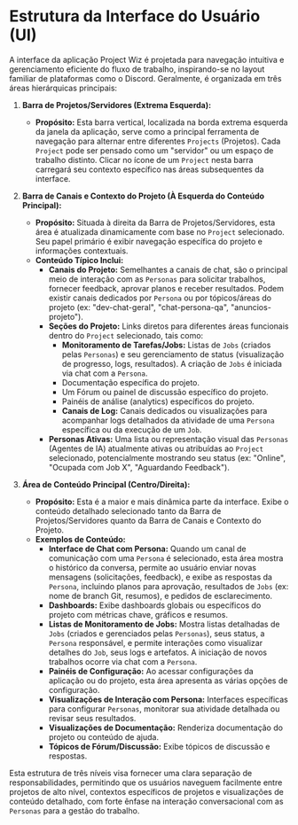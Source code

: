 # Estrutura da Interface do Usuário (UI)

A interface da aplicação Project Wiz é projetada para navegação intuitiva e gerenciamento eficiente do fluxo de trabalho, inspirando-se no layout familiar de plataformas como o Discord. Geralmente, é organizada em três áreas hierárquicas principais:

1.  **Barra de Projetos/Servidores (Extrema Esquerda):**
    *   **Propósito:** Esta barra vertical, localizada na borda extrema esquerda da janela da aplicação, serve como a principal ferramenta de navegação para alternar entre diferentes `Projects` (Projetos). Cada `Project` pode ser pensado como um "servidor" ou um espaço de trabalho distinto. Clicar no ícone de um `Project` nesta barra carregará seu contexto específico nas áreas subsequentes da interface.

2.  **Barra de Canais e Contexto do Projeto (À Esquerda do Conteúdo Principal):**
    *   **Propósito:** Situada à direita da Barra de Projetos/Servidores, esta área é atualizada dinamicamente com base no `Project` selecionado. Seu papel primário é exibir navegação específica do projeto e informações contextuais.
    *   **Conteúdo Típico Inclui:**
        *   **Canais do Projeto:** Semelhantes a canais de chat, são o principal meio de interação com as `Personas` para solicitar trabalhos, fornecer feedback, aprovar planos e receber resultados. Podem existir canais dedicados por `Persona` ou por tópicos/áreas do projeto (ex: "dev-chat-geral", "chat-persona-qa", "anuncios-projeto").
        *   **Seções do Projeto:** Links diretos para diferentes áreas funcionais dentro do `Project` selecionado, tais como:
            *   **Monitoramento de Tarefas/Jobs:** Listas de `Jobs` (criados pelas `Personas`) e seu gerenciamento de status (visualização de progresso, logs, resultados). A criação de `Jobs` é iniciada via chat com a `Persona`.
            *   Documentação específica do projeto.
            *   Um Fórum ou painel de discussão específico do projeto.
            *   Painéis de análise (analytics) específicos do projeto.
            *   **Canais de Log:** Canais dedicados ou visualizações para acompanhar logs detalhados da atividade de uma `Persona` específica ou da execução de um `Job`.
        *   **Personas Ativas:** Uma lista ou representação visual das `Personas` (Agentes de IA) atualmente ativas ou atribuídas ao `Project` selecionado, potencialmente mostrando seu status (ex: "Online", "Ocupada com Job X", "Aguardando Feedback").

3.  **Área de Conteúdo Principal (Centro/Direita):**
    *   **Propósito:** Esta é a maior e mais dinâmica parte da interface. Exibe o conteúdo detalhado selecionado tanto da Barra de Projetos/Servidores quanto da Barra de Canais e Contexto do Projeto.
    *   **Exemplos de Conteúdo:**
        *   **Interface de Chat com Persona:** Quando um canal de comunicação com uma `Persona` é selecionado, esta área mostra o histórico da conversa, permite ao usuário enviar novas mensagens (solicitações, feedback), e exibe as respostas da `Persona`, incluindo planos para aprovação, resultados de `Jobs` (ex: nome de branch Git, resumos), e pedidos de esclarecimento.
        *   **Dashboards:** Exibe dashboards globais ou específicos do projeto com métricas chave, gráficos e resumos.
        *   **Listas de Monitoramento de Jobs:** Mostra listas detalhadas de `Jobs` (criados e gerenciados pelas `Personas`), seus status, a `Persona` responsável, e permite interações como visualizar detalhes do `Job`, seus logs e artefatos. A iniciação de novos trabalhos ocorre via chat com a `Persona`.
        *   **Painéis de Configuração:** Ao acessar configurações da aplicação ou do projeto, esta área apresenta as várias opções de configuração.
        *   **Visualizações de Interação com Persona:** Interfaces específicas para configurar `Personas`, monitorar sua atividade detalhada ou revisar seus resultados.
        *   **Visualizações de Documentação:** Renderiza documentação do projeto ou conteúdo de ajuda.
        *   **Tópicos de Fórum/Discussão:** Exibe tópicos de discussão e respostas.

Esta estrutura de três níveis visa fornecer uma clara separação de responsabilidades, permitindo que os usuários naveguem facilmente entre projetos de alto nível, contextos específicos de projetos e visualizações de conteúdo detalhado, com forte ênfase na interação conversacional com as `Personas` para a gestão do trabalho.
